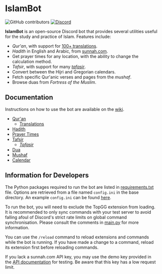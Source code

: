 

# IslamBot  
 ![GitHub contributors](https://img.shields.io/github/contributors/galacticwarrior9/IslamBot) [![Discord](https://img.shields.io/discord/610613297452023837?label=Support%20Server)](https://discord.gg/Ud3MHJR)  

**IslamBot** is an open-source Discord bot that provides several utilities useful for the study and practice of Islam. Features include:
  
* *Qur'an*, with support for [100+ translations](https://github.com/galacticwarrior9/IslamBot/wiki/Qur%27an-Translation-List).  
* *Hadith* in English and Arabic, from [sunnah.com](https://sunnah.com).  
* Get prayer times for any location, with the ability to change the calculation method.
*  *Tafsir*, with support for many [*tafasir*](https://github.com/galacticwarrior9/IslamBot/wiki/Tafsir-List).
* Convert between the Hijri and Gregorian calendars.  
* Fetch specific Qur'anic verses and pages from the *mushaf*.   
* Browse duas from *Fortress of the Muslim*.

## Documentation
Instructions on how to use the bot are available on the [wiki](https://github.com/galacticwarrior9/IslamBot/wiki). 

 - [Qur'an](https://github.com/galacticwarrior9/IslamBot/wiki/Qur%27an)
	 - [Translations](v)
 - [Hadith](https://github.com/galacticwarrior9/IslamBot/wiki/Hadith)
 - [Prayer Times](https://github.com/galacticwarrior9/IslamBot/wiki/Prayer-Times)
 - [Tafsir](https://github.com/galacticwarrior9/IslamBot/wiki/Tafsir)
	 - [*Tafasir*](https://github.com/galacticwarrior9/IslamBot/wiki/Tafsir-List)
 - [Dua](https://github.com/galacticwarrior9/IslamBot/wiki/Dua)
 - [Mushaf](https://github.com/galacticwarrior9/IslamBot/wiki/Mushaf)
 - [Calendar](https://github.com/galacticwarrior9/IslamBot/wiki/Calendar)

## Information for Developers

The Python packages required to run the bot are listed in [requirements.txt](https://github.com/galacticwarrior9/IslamBot/blob/master/requirements.txt) file. Options are retrieved from a file named `config.ini` in the base directory. An example `config.ini` can be found [here](https://github.com/galacticwarrior9/IslamBot/blob/master/example_config.ini).

To run the bot, you will need to exclude the TopGG extension from loading. It is recommended to only sync commands with your test server to avoid falling afoul of Discord's strict rate limits on global command synchronisation. Please consult the comments in [main.py](https://github.com/galacticwarrior9/IslamBot/blob/master/main.py) for more information.

You can use the `/reload` command to reload extensions and commands while the bot is running. If you have made a change to a command, reload its extension first before reloading commands.

If you lack a sunnah.com API key, you may use the demo key provided in the [API documentation]([https://sunnah.api-docs.io/1.0/getting-started/introduction](https://sunnah.stoplight.io/docs/api/)) for testing. Be aware that this key has a low request limit.
